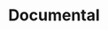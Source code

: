 ---
order: 1
layout: documental
title: Documental
metadescripcion: Documental de la Candidatura a la Lista del Patrimonio Mundial de Ribeira Sacra Paisaje del Agua
video_url: '1093021915'
---